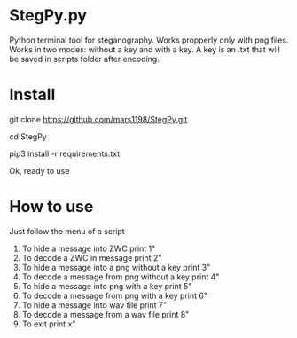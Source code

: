 # StegPy.py

Python terminal tool for steganography. Works propperly only with png files. Works in two modes: without a key and with a key. A key is an .txt that will be saved in scripts folder after encoding.

# Install

git clone https://github.com/mars1198/StegPy.git

cd StegPy

pip3 install -r requirements.txt

Ok, ready to use



# How to use

Just follow the menu of a script

1) To hide a message into ZWC print 1"
2) To decode a ZWC in message print 2"
3) To hide a message into a png without a key print 3"
4) To decode a message from png without a key print 4"
5) To hide a message into png with a key print 5"
6) To decode a message from png with a key print 6"
7) To hide a message into wav file print 7"
8) To decode a message from a wav file print 8"
9) To exit print x"
